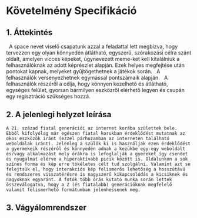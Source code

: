 # Követelmény Specifikáció

## 1. Áttekintés

&nbsp; A space nevet viselő csapatunk azzal a feladattal lett megbízva, hogy tervezzen egy olyan könnyedén átlátható, egyszerű,
szórakozási célra szánt oldalt, amelyen vicces képeket, úgynevezett meme-ket kell kitalálniuk a felhasználóknak az
adott képrészlet alapján. Ezek helyes megfejtése után pontokat kapnak, melyeket gyűjtögethetnek a játékok során.
&nbsp; A felhasználók versenyezhetnek egymással pontszámaik alapján. &nbsp; A felhasználók részéről a célja, hogy könnyen kezelhető és átlátható, egységes felület, gyorsan bármilyen eszközről elérhető legyen és csupán egy
regisztráció szükséges hozzá.

## 2. A jelenlegi helyzet leírása 
    A 21. század fiatal generációi az internet korába születtek bele. Ebből kifolyólag már egészen fiatal korukban érdeklődést mutatnak az okos eszközök iránt (ezzel párhuzamban az interneten található weboldalak iránt). Jelenleg a szülők ki is használják ezen érdeklődést a gyermekeik részéről és könnyedén adnak a kezükbe egy-egy weboldalt és/vagy alkalmazást mely órákra is lefoglalják a gyereket így csendet és nyugalmat elérve a hiperaktívabb picik között is. Oldalunkon a sok színes forma és kép erre tökéletes célt tud szolgálni. Valamint azt se felejtsük el, hogy interakciós kép felismerős lehetőség a hosszútávú és rendszeres visszatérésre is nagyszerű kikapcsolódás a kicsiknek és nagyoknak egyaránt. A fotók több órás kutató munka során lettek összeválogatva, hogy a Z (és fiatalabb) generációknak megfelelő valamit felismerhető formátumban jelenhessenek meg.

## 3. Vágyálomrendszer 
